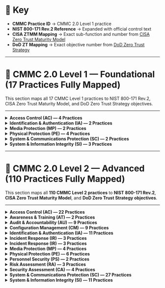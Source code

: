 # 🔑 Key
- **CMMC Practice ID** → CMMC 2.0 Level 1 practice  
- **NIST 800-171 Rev.2 Reference** → Expanded with official control text  
- **CISA ZTMM Mapping** → Exact sub-function and number from [CISA Zero Trust Maturity Model](https://learn.microsoft.com/en-us/security/zero-trust/cisa-zero-trust-maturity-model-intro)  
- **DoD ZT Mapping** → Exact objective number from [DoD Zero Trust Strategy](https://learn.microsoft.com/en-us/security/zero-trust/dod-zero-trust-strategy-intro)

---
  
# 📘 CMMC 2.0 Level 1 — Foundational (17 Practices Fully Mapped)

This section maps all 17 CMMC Level 1 practices to NIST 800-171 Rev.2, CISA Zero Trust Maturity Model, and DoD Zero Trust Strategy objectives.

---

<details><summary><b>Access Control (AC) — 4 Practices</b></summary>
<p>

| CMMC Practice ID | NIST 800-171 Rev.2 Requirement | CISA ZTMM Mapping | DoD Zero Trust Mapping |
|------------------|--------------------------------|-------------------|-------------------------|
| **AC.L1-3.1.1** Limit system access to authorized users | 3.1.1 — Limit system access to authorized users, processes acting on behalf of authorized users, or devices (including other systems). | **Identity 1.1** — Centralized identity stores | **Identity 1.1** — Centralized Identity Stores |
| **AC.L1-3.1.2** Limit system access to processes acting on behalf of authorized users | 3.1.2 — Limit system access to processes acting on behalf of authorized users. | **Workloads 1.1** — Service account & workload authentication | **Apps/Workloads 1.1** — Secure Application Workload Identity |
| **AC.L1-3.1.20** Verify and control/limit connections to external systems | 3.1.20 — Verify and control/limit connections to external systems. | **Networks 1.1** — Boundary enforcement | **Networks 1.1** — Segmentation Enforcement at Boundaries |
| **AC.L1-3.1.22** Control information posted or processed on publicly accessible systems | 3.1.22 — Control information posted or processed on publicly accessible systems. | **Data 1.2** — Data classification and labeling | **Data 1.2** — Labeling & Categorization |

</p>
</details>

<details><summary><b>Identification & Authentication (IA) — 2 Practices</b></summary>
<p>

| CMMC Practice ID | NIST 800-171 Rev.2 Requirement | CISA ZTMM Mapping | DoD Zero Trust Mapping |
|------------------|--------------------------------|-------------------|-------------------------|
| **IA.L1-3.5.1** Identify users before granting access | 3.5.1 — Identify system users, processes acting on behalf of users, or devices before allowing access. | **Identity 1.2** — Identity proofing & basic authentication | **Identity 1.2** — Identity Proofing |
| **IA.L1-3.5.2** Authenticate users using MFA | 3.5.2 — Authenticate (or verify) identities before granting access. | **Identity 2.1** — MFA adoption | **Identity 2.1** — Strong Multi-Factor Authentication |

</p>
</details>

<details><summary><b>Media Protection (MP) — 2 Practices</b></summary>
<p>

| CMMC Practice ID | NIST 800-171 Rev.2 Requirement | CISA ZTMM Mapping | DoD Zero Trust Mapping |
|------------------|--------------------------------|-------------------|-------------------------|
| **MP.L1-3.8.3** Sanitize or destroy media before disposal | 3.8.3 — Sanitize or destroy system media containing FCI before disposal or release. | **Data 1.3** — Data sanitization & lifecycle management | **Data 1.3** — Data Retention & Sanitization |
| **MP.L1-3.8.4** Mark media with necessary safeguarding markings | 3.8.4 — Mark media with necessary CUI/safeguarding markings. | **Data 1.2** — Data labeling & classification | **Data 1.2** — Labeling & Categorization |

</p>
</details>

<details><summary><b>Physical Protection (PE) — 4 Practices</b></summary>
<p>

| CMMC Practice ID | NIST 800-171 Rev.2 Requirement | CISA ZTMM Mapping | DoD Zero Trust Mapping |
|------------------|--------------------------------|-------------------|-------------------------|
| **PE.L1-3.10.1** Limit physical access to systems and environments | 3.10.1 — Limit physical access to organizational systems, equipment, and environments. | **Devices 1.1** — Physical access enforcement | **Devices 1.1** — Physical Access Enforcement |
| **PE.L1-3.10.3** Escort visitors and monitor visitor activity | 3.10.3 — Escort visitors and monitor visitor activity. | **Devices 1.2** — Visitor control & monitoring | **Devices 1.2** — Visitor Control & Monitoring |
| **PE.L1-3.10.4** Maintain audit logs of physical access | 3.10.4 — Maintain audit logs of physical access. | **Visibility 1.1** — Physical/logical audit logging | **Visibility 1.1** — Audit Logging |
| **PE.L1-3.10.5** Control and manage physical access devices | 3.10.5 — Control and manage physical access devices. | **Devices 1.3** — Access device management | **Devices 1.3** — Physical Access Device Mgmt |

</p>
</details>

<details><summary><b>System & Communications Protection (SC) — 2 Practices</b></summary>
<p>

| CMMC Practice ID | NIST 800-171 Rev.2 Requirement | CISA ZTMM Mapping | DoD Zero Trust Mapping |
|------------------|--------------------------------|-------------------|-------------------------|
| **SC.L1-3.13.1** Monitor, control, and protect communications | 3.13.1 — Monitor, control, and protect organizational communications at external and key internal boundaries. | **Networks 1.2** — Secure communications & traffic inspection | **Networks 1.2** — Secure Comms Mgmt |
| **SC.L1-3.13.5** Use subnetworks for public system components | 3.13.5 — Implement subnetworks for publicly accessible system components. | **Networks 1.3** — Network segmentation/zoning | **Networks 1.3** — DMZs & Segmentation |

</p>
</details>

<details><summary><b>System & Information Integrity (SI) — 3 Practices</b></summary>
<p>

| CMMC Practice ID | NIST 800-171 Rev.2 Requirement | CISA ZTMM Mapping | DoD Zero Trust Mapping |
|------------------|--------------------------------|-------------------|-------------------------|
| **SI.L1-3.14.1** Identify, report, and correct flaws | 3.14.1 — Identify, report, and correct information and system flaws in a timely manner. | **Visibility 1.2** — Vulnerability visibility & patching | **Visibility 1.2** — Vulnerability Mgmt |
| **SI.L1-3.14.2** Provide protection from malicious code | 3.14.2 — Provide protection from malicious code at system boundaries and endpoints. | **Devices 1.4** — Endpoint/AV protection | **Devices 1.4** — Malware Protection |
| **SI.L1-3.14.5** Perform periodic scans and real-time protection | 3.14.5 — Perform periodic scans and real-time protection of files from malicious code. | **Devices 1.5** — Endpoint scanning & EDR | **Devices 1.5** — Real-Time Endpoint Protection |

</p>
</details>


---



# 📗 CMMC 2.0 Level 2 — Advanced (110 Practices Fully Mapped)

This section maps all **110 CMMC Level 2 practices** to **NIST 800-171 Rev.2**, **CISA Zero Trust Maturity Model**, and **DoD Zero Trust Strategy objectives**.

---

<details><summary><b>Access Control (AC) — 22 Practices</b></summary>
<p>

| CMMC Practice ID | NIST 800-171 Rev.2 Requirement | CISA ZTMM Mapping | DoD Zero Trust Mapping |
|------------------|--------------------------------|-------------------|-------------------------|
| **AC.L2-3.1.3** Control the flow of CUI | 3.1.3 — Control the flow of CUI in information systems. | **Data 1.1** — Data Flow Protections | **Data 1.1** — Controlled Data Flow |
| **AC.L2-3.1.4** Separate duties of individuals | 3.1.4 — Separate the duties of individuals to reduce risk of collusion. | **Identity 2.2** — Least Privilege Enforcement | **Identity 2.2** — Role-Based Access Controls |
| **AC.L2-3.1.5** Employ least privilege | 3.1.5 — Employ the principle of least privilege. | **Identity 2.2** — Least Privilege Enforcement | **Identity 2.2** — Privileged Access Controls |
| **AC.L2-3.1.6** Use non-privileged accounts | 3.1.6 — Use non-privileged accounts or roles when accessing non-security functions. | **Identity 2.3** — Privilege Separation | **Identity 2.3** — Admin vs User Separation |
| **AC.L2-3.1.7** Prevent non-privileged users from executing privileged functions | 3.1.7 — Prevent non-privileged users from executing privileged functions. | **Identity 2.4** — Privileged Activity Monitoring | **Identity 2.4** — Privileged Function Monitoring |
| **AC.L2-3.1.8** Limit unsuccessful logon attempts | 3.1.8 — Limit unsuccessful logon attempts. | **Identity 1.3** — Session Protections | **Identity 1.3** — Account Lockout Controls |
| **AC.L2-3.1.9** Provide privacy/security notices | 3.1.9 — Provide privacy/security notices consistent with law. | **Visibility 1.3** — User Awareness | **Visibility 1.3** — User Notification/Audit |
| **AC.L2-3.1.10** Use session lock | 3.1.10 — Use session lock with pattern-hiding displays. | **Devices 1.6** — Session Timeout Enforcement | **Devices 1.6** — Idle Timeout Enforcement |
| **AC.L2-3.1.11** Terminate session after inactivity | 3.1.11 — Terminate sessions after inactivity. | **Identity 1.3** — Session Management | **Identity 1.3** — Session Termination Controls |
| **AC.L2-3.1.12** Monitor/control remote sessions | 3.1.12 — Monitor/control remote access. | **Networks 2.1** — Secure Remote Access | **Networks 2.1** — Remote Access Controls |
| **AC.L2-3.1.13** Encrypt remote access | 3.1.13 — Use cryptography to protect remote access. | **Data 2.1** — Encryption of Data in Transit | **Data 2.1** — Encrypted Remote Access |
| **AC.L2-3.1.14** Route remote access via managed points | 3.1.14 — Route remote access through managed access points. | **Networks 2.2** — Controlled Ingress/Egress | **Networks 2.2** — Remote Gateway Enforcement |
| **AC.L2-3.1.15** Authorize remote privileged commands | 3.1.15 — Authorize remote execution of privileged commands. | **Identity 2.4** — Privileged Session Monitoring | **Identity 2.4** — Remote Privileged Control |
| **AC.L2-3.1.16** Authorize wireless access | 3.1.16 — Authorize wireless access prior to connections. | **Networks 1.4** — Wireless Access Controls | **Networks 1.4** — Wireless Access Enforcement |
| **AC.L2-3.1.17** Protect wireless with auth/encryption | 3.1.17 — Protect wireless access using auth & encryption. | **Networks 2.3** — Wireless Encryption Enforcement | **Networks 2.3** — Secure Wireless Controls |
| **AC.L2-3.1.18** Control connection of mobile devices | 3.1.18 — Control connection of mobile devices. | **Devices 2.1** — Mobile Device Protections | **Devices 2.1** — Mobile Device Access Control |
| **AC.L2-3.1.19** Encrypt CUI on mobile devices | 3.1.19 — Encrypt CUI on mobile devices. | **Data 2.2** — Mobile Data Encryption | **Data 2.2** — Encrypted Mobile Storage |
| **AC.L2-3.1.21** Limit use of portable storage | 3.1.21 — Limit use of portable storage devices. | **Data 2.3** — Removable Media Protections | **Data 2.3** — Portable Media Controls |
| **AC.L2-3.1.23** Control remote access methods | 3.1.23 — Control remote access methods. | **Networks 2.4** — Remote Access Enforcement | **Networks 2.4** — Remote Access Enforcement |
| **AC.L2-3.1.24** Authorize remote access | 3.1.24 — Authorize remote access prior to connection. | **Networks 2.5** — Remote Access Authorization | **Networks 2.5** — Remote Access Authorization |
| **AC.L2-3.1.25** Separate tunneling mechanisms | 3.1.25 — Separate user and device tunneling mechanisms. | **Networks 2.6** — Tunnel Separation | **Networks 2.6** — Tunneling Separation |
| **AC.L2-3.1.26** Employ cryptographic separation | 3.1.26 — Employ cryptographic separation for remote sessions. | **Data 2.4** — Advanced Encryption Protections | **Data 2.4** — Cryptographic Session Isolation |

</p>
</details>

<details><summary><b>Awareness & Training (AT) — 2 Practices</b></summary>
<p>

| CMMC Practice ID | NIST 800-171 Rev.2 Requirement | CISA ZTMM Mapping | DoD Zero Trust Mapping |
|------------------|--------------------------------|-------------------|-------------------------|
| **AT.L2-3.2.1** Ensure awareness training | 3.2.1 — Ensure managers, system admins, and users are aware of security risks. | **Visibility 1.4** — Awareness & Training | **Visibility 1.4** — Workforce Cyber Awareness |
| **AT.L2-3.2.2** Role-specific security training | 3.2.2 — Ensure personnel are adequately trained to perform their duties. | **Visibility 1.5** — Role-Based Awareness | **Visibility 1.5** — Role-Based Cyber Training |

</p>
</details>

<details><summary><b>Audit & Accountability (AU) — 9 Practices</b></summary>
<p>

| CMMC Practice ID | NIST 800-171 Rev.2 Requirement | CISA ZTMM Mapping | DoD Zero Trust Mapping |
|------------------|--------------------------------|-------------------|-------------------------|
| **AU.L2-3.3.1** Create, protect, and retain audit records | 3.3.1 — Create and retain system audit records to enable monitoring, analysis, investigation, and reporting. | **Visibility 1.1** — Audit logging and visibility | **Visibility 1.1** — Enterprise Audit & Logging |
| **AU.L2-3.3.2** Ensure individual accountability in audit records | 3.3.2 — Ensure that audit records contain information to establish individual accountability. | **Visibility 1.2** — Correlation of user activity | **Visibility 1.2** — Individual Accountability in Logs |
| **AU.L2-3.3.3** Review and update audit events | 3.3.3 — Review and update audited events periodically. | **Visibility 1.3** — Continuous monitoring | **Visibility 1.3** — Audit Event Governance |
| **AU.L2-3.3.4** Alert in response to audit processing failures | 3.3.4 — Alert in the event of audit processing failures. | **Visibility 2.1** — Real-time alerting | **Visibility 2.1** — Audit Failure Detection |
| **AU.L2-3.3.5** Correlate audit review and analysis | 3.3.5 — Correlate audit review, analysis, and reporting processes for indications of misuse. | **Visibility 2.2** — Centralized log correlation | **Visibility 2.2** — SIEM & Correlation |
| **AU.L2-3.3.6** Provide audit reduction and report generation | 3.3.6 — Provide audit reduction and report generation to support investigations. | **Visibility 2.3** — Audit reporting capabilities | **Visibility 2.3** — Log Analytics & Reporting |
| **AU.L2-3.3.7** Provide audit record reduction before long-term storage | 3.3.7 — Provide audit reduction and record storage management before long-term storage. | **Visibility 2.4** — Audit lifecycle management | **Visibility 2.4** — Log Retention & Storage Controls |
| **AU.L2-3.3.8** Protect audit information | 3.3.8 — Protect audit information and tools from unauthorized access. | **Data 1.1** — Protect sensitive data (logs) | **Data 1.1** — Log Protection & Security |
| **AU.L2-3.3.9** Limit management of audit logging | 3.3.9 — Limit management of audit logging functionality to privileged users. | **Identity 2.4** — Privileged session management | **Identity 2.4** — Admin-only Log Management |

</p>
</details>

<details><summary><b>Configuration Management (CM) — 9 Practices</b></summary>
<p>

| CMMC Practice ID | NIST 800-171 Rev.2 Requirement | CISA ZTMM Mapping | DoD Zero Trust Mapping |
|------------------|--------------------------------|-------------------|-------------------------|
| **CM.L2-3.4.1** Establish and maintain baseline configuration | 3.4.1 — Establish and maintain baseline configurations and inventories of organizational systems. | **Devices 1.1** — Asset inventory & baseline mgmt | **Devices 1.1** — Baseline Configuration Enforcement |
| **CM.L2-3.4.2** Establish and enforce security configuration settings | 3.4.2 — Establish and enforce security configuration settings for IT products. | **Devices 1.2** — Secure baseline enforcement | **Devices 1.2** — Hardened Configuration Standards |
| **CM.L2-3.4.3** Track, review, and approve/disapprove system changes | 3.4.3 — Track, review, approve, or disapprove changes to organizational systems. | **Visibility 1.2** — Change tracking | **Visibility 1.2** — Configuration Change Auditing |
| **CM.L2-3.4.4** Analyze security impact of changes | 3.4.4 — Analyze the security impact of changes prior to implementation. | **Visibility 1.3** — Risk-based change control | **Visibility 1.3** — Security Impact Analysis |
| **CM.L2-3.4.5** Define, document, approve, and enforce access restrictions associated with changes | 3.4.5 — Define, document, approve, and enforce access restrictions associated with system changes. | **Identity 2.2** — Privileged access enforcement | **Identity 2.2** — Change Authorization Controls |
| **CM.L2-3.4.6** Employ least functionality | 3.4.6 — Employ the principle of least functionality by configuring systems to provide only essential capabilities. | **Workloads 1.1** — Application/service hardening | **Apps/Workloads 1.1** — Least Functionality Enforcement |
| **CM.L2-3.4.7** Restrict use of nonessential functions | 3.4.7 — Restrict, disable, or prevent use of nonessential functions, ports, protocols, and services. | **Networks 1.2** — Restrict nonessential services | **Networks 1.2** — Protocol/Port Control |
| **CM.L2-3.4.8** Apply deny-by-exception policy to prevent unauthorized software execution | 3.4.8 — Apply deny-all, permit-by-exception policy to prevent unauthorized software execution. | **Devices 2.3** — Application allowlisting | **Devices 2.3** — Whitelisting & App Control |
| **CM.L2-3.4.9** Control and monitor user-installed software | 3.4.9 — Control and monitor the use of user-installed software. | **Devices 2.4** — Software execution monitoring | **Devices 2.4** — Unauthorized Software Control |

</p>
</details>

<details><summary><b>Identification & Authentication (IA) — 11 Practices</b></summary>
<p>

| CMMC Practice ID | NIST 800-171 Rev.2 Requirement | CISA ZTMM Mapping | DoD Zero Trust Mapping |
|------------------|--------------------------------|-------------------|-------------------------|
| **IA.L2-3.5.3** Use multifactor authentication for local and network access | 3.5.3 — Use multifactor authentication for local and network access to privileged and non-privileged accounts. | **Identity 2.1** — MFA adoption | **Identity 2.1** — Strong MFA Enforcement |
| **IA.L2-3.5.4** Employ replay-resistant authentication mechanisms | 3.5.4 — Employ replay-resistant authentication mechanisms for network access. | **Identity 2.5** — Replay resistance | **Identity 2.5** — Replay-Resistant Authentication |
| **IA.L2-3.5.5** Prevent reuse of identifiers for a defined period | 3.5.5 — Prevent reuse of identifiers for a defined period. | **Identity 1.4** — Account lifecycle mgmt | **Identity 1.4** — Identifier Management |
| **IA.L2-3.5.6** Disable identifiers after period of inactivity | 3.5.6 — Disable identifiers after a defined period of inactivity. | **Identity 1.4** — Account lifecycle mgmt | **Identity 1.4** — Account Deactivation Controls |
| **IA.L2-3.5.7** Enforce password complexity and change of characters | 3.5.7 — Enforce a minimum password complexity and change of characters when new passwords are created. | **Identity 1.5** — Credential strength | **Identity 1.5** — Password Complexity Enforcement |
| **IA.L2-3.5.8** Prohibit password reuse for a number of generations | 3.5.8 — Prohibit password reuse for a specified number of generations. | **Identity 1.5** — Credential lifecycle mgmt | **Identity 1.5** — Password Reuse Prevention |
| **IA.L2-3.5.9** Allow temporary password use with immediate change requirement | 3.5.9 — Allow temporary password use only with immediate change requirement. | **Identity 1.6** — Temporary credential issuance | **Identity 1.6** — Temporary Password Enforcement |
| **IA.L2-3.5.10** Store and transmit only cryptographically-protected passwords | 3.5.10 — Store and transmit only cryptographically-protected passwords. | **Data 2.1** — Protect credentials in transit/storage | **Data 2.1** — Credential Encryption |
| **IA.L2-3.5.11** Obscure feedback of authentication information | 3.5.11 — Obscure feedback of authentication information during entry. | **Identity 1.7** — Authentication UX protections | **Identity 1.7** — Credential Input Protection |
| **IA.L2-3.5.12** Use cryptographic modules that comply with FIPS standards | 3.5.12 — Use FIPS-validated cryptographic modules when used to protect information. | **Data 2.5** — Use of FIPS 140-validated crypto | **Data 2.5** — FIPS-Compliant Cryptography |
| **IA.L2-3.5.13** Ensure cryptographic modules are up to date | 3.5.13 — Ensure cryptographic modules are up to date and replaced when revoked/compromised. | **Data 2.5** — Cryptographic module validation | **Data 2.5** — Approved Crypto Module Mgmt |

</p>
</details>

<details><summary><b>Incident Response (IR) — 3 Practices</b></summary>
<p>

| CMMC Practice ID | NIST 800-171 Rev.2 Requirement | CISA ZTMM Mapping | DoD Zero Trust Mapping |
|------------------|--------------------------------|-------------------|-------------------------|
| **IR.L2-3.6.1** Establish an operational incident-handling capability | 3.6.1 — Establish an operational incident-handling capability for organizational systems that includes preparation, detection, analysis, containment, recovery, and user response activities. | **Visibility 2.1** — Incident detection & response | **Visibility 2.1** — Incident Response Program |
| **IR.L2-3.6.2** Track, document, and report incidents to appropriate officials | 3.6.2 — Track, document, and report incidents to organizational officials and/or authorities. | **Visibility 2.2** — Incident tracking & reporting | **Visibility 2.2** — Incident Documentation & Reporting |
| **IR.L2-3.6.3** Test the organizational incident response capability | 3.6.3 — Test the organizational incident response capability. | **Visibility 2.3** — Response exercises & simulations | **Visibility 2.3** — IR Capability Testing |

</p>
</details>

<details><summary><b>Incident Response (IR) — 3 Practices</b></summary>
<p>

| CMMC Practice ID | NIST 800-171 Rev.2 Requirement | CISA ZTMM Mapping | DoD Zero Trust Mapping |
|------------------|--------------------------------|-------------------|-------------------------|
| **IR.L2-3.6.1** Establish an operational incident-handling capability | 3.6.1 — Establish an operational incident-handling capability for organizational systems that includes preparation, detection, analysis, containment, recovery, and user response activities. | **Visibility 2.1** — Incident detection & response | **Visibility 2.1** — Incident Response Program |
| **IR.L2-3.6.2** Track, document, and report incidents to appropriate officials | 3.6.2 — Track, document, and report incidents to organizational officials and/or authorities. | **Visibility 2.2** — Incident tracking & reporting | **Visibility 2.2** — Incident Documentation & Reporting |
| **IR.L2-3.6.3** Test the organizational incident response capability | 3.6.3 — Test the organizational incident response capability. | **Visibility 2.3** — Response exercises & simulations | **Visibility 2.3** — IR Capability Testing |

</p>
</details>

<details><summary><b>Media Protection (MP) — 4 Practices</b></summary>
<p>

| CMMC Practice ID | NIST 800-171 Rev.2 Requirement | CISA ZTMM Mapping | DoD Zero Trust Mapping |
|------------------|--------------------------------|-------------------|-------------------------|
| **MP.L2-3.8.1** Protect system media, both paper and digital | 3.8.1 — Protect (i.e., physically control and securely store) system media containing CUI, both paper and digital. | **Data 1.1** — Data storage protections | **Data 1.1** — CUI Media Protection |
| **MP.L2-3.8.2** Limit access to CUI on system media | 3.8.2 — Limit access to CUI on system media to authorized users. | **Identity 2.2** — Least privilege enforcement | **Identity 2.2** — Media Access Controls |
| **MP.L2-3.8.5** Control the use of removable media on systems | 3.8.5 — Control the use of removable media on system components. | **Data 2.3** — Removable media protections | **Data 2.3** — Portable Media Control |
| **MP.L2-3.8.6** Prohibit the use of portable storage devices when nonessential | 3.8.6 — Prohibit the use of portable storage devices when such devices have no identifiable business purpose. | **Data 2.3** — Media usage enforcement | **Data 2.3** — Prohibited Media Enforcement |

</p>
</details>

<details><summary><b>Physical Protection (PE) — 6 Practices</b></summary>
<p>

| CMMC Practice ID | NIST 800-171 Rev.2 Requirement | CISA ZTMM Mapping | DoD Zero Trust Mapping |
|------------------|--------------------------------|-------------------|-------------------------|
| **PE.L2-3.10.2** Protect and monitor physical facility and support infrastructure | 3.10.2 — Protect and monitor the physical facility and support infrastructure for organizational systems. | **Devices 1.1** — Facility and environmental controls | **Devices 1.1** — Facility & Infrastructure Protection |
| **PE.L2-3.10.6** Enforce physical access authorizations | 3.10.6 — Enforce physical access authorizations for organizational systems. | **Identity 1.2** — Physical identity validation | **Identity 1.2** — Physical Access Authorization |
| **PE.L2-3.10.7** Maintain physical access records | 3.10.7 — Maintain visitor access records to organizational facilities. | **Visibility 1.1** — Access audit logging | **Visibility 1.1** — Physical Access Logging |
| **PE.L2-3.10.8** Control physical access to media | 3.10.8 — Control physical access to media containing CUI. | **Data 1.1** — Data protection | **Data 1.1** — Physical Media Protection |
| **PE.L2-3.10.9** Protect and control physical access devices | 3.10.9 — Protect and control physical access devices. | **Devices 1.3** — Device security | **Devices 1.3** — Physical Access Device Control |
| **PE.L2-3.10.10** Escort visitors and monitor visitor activity in facilities with CUI | 3.10.10 — Escort visitors and monitor visitor activity in facilities with organizational systems containing CUI. | **Devices 1.2** — Visitor monitoring | **Devices 1.2** — Visitor Escort & Monitoring |

</p>
</details>

<details><summary><b>Personnel Security (PS) — 2 Practices</b></summary>
<p>

| CMMC Practice ID | NIST 800-171 Rev.2 Requirement | CISA ZTMM Mapping | DoD Zero Trust Mapping |
|------------------|--------------------------------|-------------------|-------------------------|
| **PS.L2-3.9.1** Screen individuals prior to authorizing access to systems containing CUI | 3.9.1 — Screen individuals prior to authorizing access to organizational systems containing CUI. | **Identity 1.2** — Identity proofing | **Identity 1.2** — Personnel Vetting & Access Authorization |
| **PS.L2-3.9.2** Ensure CUI access is removed upon termination or transfer | 3.9.2 — Ensure that CUI system access is removed when personnel are terminated or transferred. | **Identity 1.4** — Account lifecycle management | **Identity 1.4** — Timely Deprovisioning |

</p>
</details>

<details><summary><b>Risk Assessment (RA) — 3 Practices</b></summary>
<p>

| CMMC Practice ID | NIST 800-171 Rev.2 Requirement | CISA ZTMM Mapping | DoD Zero Trust Mapping |
|------------------|--------------------------------|-------------------|-------------------------|
| **RA.L2-3.11.1** Periodically assess risk to organizational operations | 3.11.1 — Periodically assess the risk to organizational operations, assets, and individuals. | **Visibility 2.1** — Risk-based monitoring | **Visibility 2.1** — Risk Assessments & Reviews |
| **RA.L2-3.11.2** Scan for vulnerabilities in systems and applications | 3.11.2 — Scan for vulnerabilities in organizational systems and applications periodically and when new vulnerabilities are identified. | **Visibility 2.2** — Vulnerability scanning | **Visibility 2.2** — Vulnerability Scanning & Management |
| **RA.L2-3.11.3** Remediate vulnerabilities in a timely manner | 3.11.3 — Remediate vulnerabilities in organizational systems in a timely manner. | **Visibility 2.3** — Remediation tracking | **Visibility 2.3** — Vulnerability Remediation |

</p>
</details>

<details><summary><b>Security Assessment (CA) — 4 Practices</b></summary>
<p>

| CMMC Practice ID | NIST 800-171 Rev.2 Requirement | CISA ZTMM Mapping | DoD Zero Trust Mapping |
|------------------|--------------------------------|-------------------|-------------------------|
| **CA.L2-3.12.1** Periodically assess security controls for effectiveness | 3.12.1 — Periodically assess the security controls in organizational systems to determine effectiveness. | **Visibility 2.4** — Continuous control validation | **Visibility 2.4** — Security Control Assessments |
| **CA.L2-3.12.2** Develop and implement plans of action to correct deficiencies | 3.12.2 — Develop and implement plans of action to correct deficiencies and reduce vulnerabilities. | **Visibility 3.1** — Remediation planning & tracking | **Visibility 3.1** — POA&M Management |
| **CA.L2-3.12.3** Monitor security controls on an ongoing basis | 3.12.3 — Monitor security controls on an ongoing basis to ensure continued effectiveness. | **Visibility 3.2** — Ongoing monitoring & assessment | **Visibility 3.2** — Continuous Monitoring |
| **CA.L2-3.12.4** Develop, document, and periodically update system security plans | 3.12.4 — Develop, document, and periodically update system security plans describing system boundaries, environments, and controls. | **Visibility 3.3** — Documentation & governance | **Visibility 3.3** — Security Plan Management |

</p>
</details>

<details><summary><b>System & Communications Protection (SC) — 27 Practices</b></summary>
<p>

| CMMC Practice ID | NIST 800-171 Rev.2 Requirement | CISA ZTMM Mapping | DoD Zero Trust Mapping |
|------------------|--------------------------------|-------------------|-------------------------|
| **SC.L2-3.13.2** Separate user functionality from system management | 3.13.2 — Separate user functionality from system management functions. | **Identity 2.3** — Separation of duties | **Identity 2.3** — User/Admin Role Separation |
| **SC.L2-3.13.3** Deny network traffic by default, allow by exception | 3.13.3 — Deny network traffic by default and allow by exception. | **Networks 1.1** — Boundary enforcement | **Networks 1.1** — Default Deny / Allow by Exception |
| **SC.L2-3.13.4** Prevent remote activation of collaborative tools | 3.13.4 — Prevent remote activation of collaborative computing devices. | **Devices 2.5** — Endpoint collaboration controls | **Devices 2.5** — Collaboration Tool Controls |
| **SC.L2-3.13.6** Use cryptography to protect confidentiality of remote access sessions | 3.13.6 — Employ cryptographic mechanisms to protect confidentiality of remote sessions. | **Data 2.1** — Data-in-transit encryption | **Data 2.1** — Encrypted Remote Sessions |
| **SC.L2-3.13.7** Prevent split tunneling for remote devices | 3.13.7 — Prevent split tunneling for remote devices. | **Networks 2.6** — Tunnel separation | **Networks 2.6** — Split Tunnel Prevention |
| **SC.L2-3.13.8** Implement cryptographic protections for VoIP | 3.13.8 — Implement cryptographic mechanisms to protect confidentiality of VoIP communications. | **Data 2.1** — Encrypted communications | **Data 2.1** — VoIP Encryption |
| **SC.L2-3.13.9** Terminate session after inactivity | 3.13.9 — Terminate network connections after defined inactivity. | **Identity 1.3** — Session management | **Identity 1.3** — Connection Termination |
| **SC.L2-3.13.10** Protect confidentiality of CUI at rest | 3.13.10 — Employ cryptographic mechanisms to protect CUI at rest. | **Data 2.2** — Data-at-rest encryption | **Data 2.2** — Encryption for CUI Storage |
| **SC.L2-3.13.11** Employ FIPS-validated cryptography | 3.13.11 — Employ FIPS-validated cryptographic modules when used to protect CUI. | **Data 2.5** — FIPS crypto enforcement | **Data 2.5** — FIPS-Validated Cryptography |
| **SC.L2-3.13.12** Prohibit remote activation of sensors/cameras without user consent | 3.13.12 — Prohibit remote activation of collaborative devices like cameras or mics. | **Devices 2.5** — Endpoint collaboration controls | **Devices 2.5** — Sensor/Camera Access Controls |
| **SC.L2-3.13.13** Control cryptographic keys | 3.13.13 — Control and manage cryptographic keys for cryptography employed in organizational systems. | **Data 2.5** — Key management practices | **Data 2.5** — Cryptographic Key Mgmt |
| **SC.L2-3.13.14** Establish and manage cryptographic key lifecycles | 3.13.14 — Establish key lifecycles, revocation, and renewal. | **Data 2.5** — Key lifecycle management | **Data 2.5** — Key Lifecycle Enforcement |
| **SC.L2-3.13.15** Use cryptographic methods to protect network integrity | 3.13.15 — Employ cryptographic methods to protect integrity of remote sessions. | **Data 2.1** — Data-in-transit protections | **Data 2.1** — Encrypted Session Integrity |
| **SC.L2-3.13.16** Protect system from malicious code at boundaries | 3.13.16 — Implement protection against malicious code at system boundaries. | **Devices 1.4** — Malware protections | **Devices 1.4** — Boundary Malware Protection |
| **SC.L2-3.13.17** Protect system from denial-of-service attacks | 3.13.17 — Implement mechanisms to protect against DoS attacks. | **Networks 2.7** — Network resilience | **Networks 2.7** — DoS Protection |
| **SC.L2-3.13.18** Limit use of external systems | 3.13.18 — Limit use of external systems for organizational purposes. | **Networks 2.8** — External system governance | **Networks 2.8** — External System Restrictions |
| **SC.L2-3.13.19** Control communications at system boundaries | 3.13.19 — Control communications at external and key internal boundaries. | **Networks 1.1** — Boundary protection | **Networks 1.1** — Boundary Communications Control |
| **SC.L2-3.13.20** Use secure DNS resolution | 3.13.20 — Use secure domain name system (DNS) resolution services. | **Networks 2.9** — Secure name resolution | **Networks 2.9** — DNS Security Controls |
| **SC.L2-3.13.21** Protect integrity of transmitted information | 3.13.21 — Protect the integrity of transmitted information. | **Data 2.1** — Integrity protections | **Data 2.1** — Transmission Integrity Controls |
| **SC.L2-3.13.22** Separate user functionality from system management functions across network | 3.13.22 — Separate management functions across logical/physical boundaries. | **Identity 2.3** — Separation of duties | **Identity 2.3** — Management Function Segmentation |
| **SC.L2-3.13.23** Implement cryptographic protections for wireless communications | 3.13.23 — Employ cryptographic mechanisms to protect confidentiality of wireless communications. | **Networks 2.3** — Wireless encryption enforcement | **Networks 2.3** — Secure Wireless Crypto |
| **SC.L2-3.13.24** Implement subnetworks for publicly accessible system components | 3.13.24 — Implement subnetworks for publicly accessible system components. | **Networks 1.3** — Network segmentation | **Networks 1.3** — DMZs & Segregation |
| **SC.L2-3.13.25** Employ cryptographic separation for network traffic | 3.13.25 — Employ cryptographic separation for network traffic. | **Data 2.4** — Advanced crypto separation | **Data 2.4** — Encrypted Traffic Separation |
| **SC.L2-3.13.26** Implement boundary protections for shared networks | 3.13.26 — Implement boundary protections for shared networks. | **Networks 2.10** — Shared boundary controls | **Networks 2.10** — Multi-Tenant Boundary Protection |
| **SC.L2-3.13.27** Use cryptographic modules that comply with FIPS standards for CUI | 3.13.27 — Use FIPS-compliant crypto for CUI. | **Data 2.5** — FIPS crypto enforcement | **Data 2.5** — FIPS-Compliant CUI Encryption |
| **SC.L2-3.13.28** Employ advanced protections for mobile code | 3.13.28 — Implement security controls to manage mobile code. | **Devices 2.8** — Mobile code protections | **Devices 2.8** — Mobile Code Security |
| **SC.L2-3.13.29** Protect systems from externally controlled mobile code | 3.13.29 — Implement protections for mobile code controlled externally. | **Devices 2.8** — Mobile code protections | **Devices 2.8** — External Mobile Code Protections |

</p>
</details>

<details><summary><b>System & Information Integrity (SI) — 11 Practices</b></summary>
<p>

| CMMC Practice ID | NIST 800-171 Rev.2 Requirement | CISA ZTMM Mapping | DoD Zero Trust Mapping |
|------------------|--------------------------------|-------------------|-------------------------|
| **SI.L2-3.14.3** Monitor system security alerts and advisories | 3.14.3 — Monitor security alerts and take action upon receipt. | **Visibility 2.1** — Threat intel integration | **Visibility 2.1** — Threat Intel & Alerts |
| **SI.L2-3.14.4** Update malicious code protection mechanisms | 3.14.4 — Update malicious code protection mechanisms periodically. | **Devices 1.4** — Endpoint protection updates | **Devices 1.4** — Malware Protection Updates |
| **SI.L2-3.14.6** Monitor system security alerts and take appropriate action | 3.14.6 — Monitor system security alerts and advisories and take appropriate actions. | **Visibility 2.2** — Centralized monitoring | **Visibility 2.2** — Security Monitoring & Alerts |
| **SI.L2-3.14.7** Identify unauthorized use of systems | 3.14.7 — Identify and report unauthorized use of organizational systems. | **Visibility 2.3** — Anomaly detection | **Visibility 2.3** — Unauthorized Use Detection |
| **SI.L2-3.14.8** Perform periodic scans of systems | 3.14.8 — Perform periodic scans of organizational systems and real-time scans of files. | **Devices 1.5** — Endpoint scanning & EDR | **Devices 1.5** — Vulnerability & Malware Scanning |
| **SI.L2-3.14.9** Protect against malicious email code | 3.14.9 — Protect against malicious code through email protections. | **Devices 1.4** — Malware protections | **Devices 1.4** — Email Malware Protection |
| **SI.L2-3.14.10** Detect and respond to system flaws | 3.14.10 — Identify, report, and correct information system flaws in a timely manner. | **Visibility 2.4** — Vulnerability management | **Visibility 2.4** — System Flaw Remediation |
| **SI.L2-3.14.11** Employ spam protection mechanisms | 3.14.11 — Employ spam protection mechanisms at system entry points. | **Devices 2.6** — Anti-spam protections | **Devices 2.6** — Email Spam Controls |
| **SI.L2-3.14.12** Monitor inbound and outbound communications | 3.14.12 — Monitor inbound and outbound communications traffic for unusual activity. | **Networks 2.7** — Network traffic monitoring | **Networks 2.7** — Comms Traffic Monitoring |
| **SI.L2-3.14.13** Control and monitor mobile code | 3.14.13 — Control and monitor the use of mobile code. | **Devices 2.8** — Mobile code controls | **Devices 2.8** — Mobile Code Security |
| **SI.L2-3.14.14** Detect and respond to attacks | 3.14.14 — Detect and respond to system attacks. | **Visibility 3.1** — Threat detection & response | **Visibility 3.1** — Incident Detection & Response |

</p>
</details>










